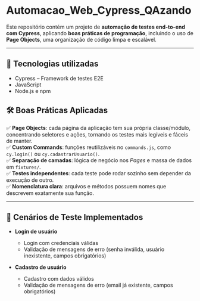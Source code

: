 # Automacao_Web_Cypress_QAzando


Este repositório contém um projeto de **automação de testes end-to-end com Cypress**, aplicando **boas práticas de programação**, incluindo o uso de **Page Objects**, uma organização de código limpa e escalável.

---

## 🚀 Tecnologias utilizadas
- Cypress – Framework de testes E2E
- JavaScript
- Node.js e npm

## 🛠️ Boas Práticas Aplicadas

✅ **Page Objects**: cada página da aplicação tem sua própria classe/módulo, concentrando seletores e ações, tornando os testes mais legíveis e fáceis de manter.  
✅ **Custom Commands**: funções reutilizáveis no `commands.js`, como `cy.login()` ou `cy.cadastrarUsuario()`.  
✅ **Separação de camadas**: lógica de negócio nos *Pages* e massa de dados em `fixtures/`.  
✅ **Testes independentes**: cada teste pode rodar sozinho sem depender da execução de outro.  
✅ **Nomenclatura clara**: arquivos e métodos possuem nomes que descrevem exatamente sua função.

---

## 🧪 Cenários de Teste Implementados

- **Login de usuário**
  - Login com credenciais válidas
  - Validação de mensagens de erro (senha inválida, usuário inexistente, campos obrigatórios)

- **Cadastro de usuário**
  - Cadastro com dados válidos
  - Validação de mensagens de erro (email já existente, campos obrigatórios)

